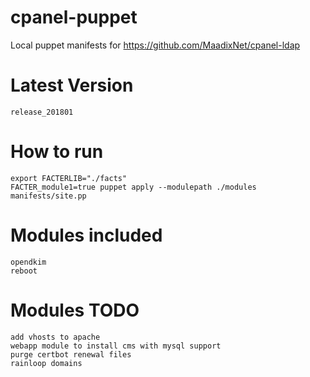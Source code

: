 # cpanel-puppet
Local puppet manifests for https://github.com/MaadixNet/cpanel-ldap

# Latest Version
    release_201801

# How to run

    export FACTERLIB="./facts"
    FACTER_module1=true puppet apply --modulepath ./modules manifests/site.pp

# Modules included

    opendkim
    reboot

# Modules TODO

    add vhosts to apache
    webapp module to install cms with mysql support
    purge certbot renewal files
    rainloop domains

